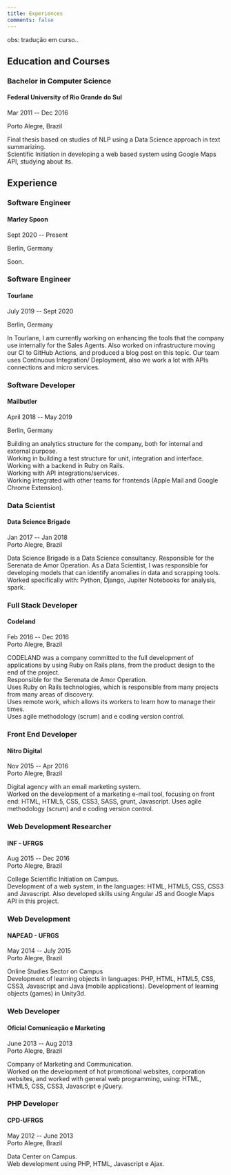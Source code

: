 ```yaml
---
title: Experiences
comments: false
---
```


obs: tradução em curso..

## Education and Courses

### Bachelor in Computer Science

#### Federal University of Rio Grande do Sul

Mar 2011 -- Dec 2016

Porto Alegre, Brazil

Final thesis based on studies of NLP using a Data Science approach in text summarizing.  
Scientific Initiation in developing a web based system using Google Maps API, studying about its.

## Experience

### Software Engineer

#### Marley Spoon

Sept 2020 -- Present

Berlin, Germany

Soon.

### Software Engineer

#### Tourlane

July 2019 -- Sept 2020

Berlin, Germany

In Tourlane, I am currently working on enhancing the tools that the company use internally for the Sales Agents.
Also worked on infrastructure moving our CI to GitHub Actions, and produced a blog post on this topic.
Our team uses Continuous Integration/ Deployment, also we work a lot with APIs connections and micro services.  

### Software Developer

#### Mailbutler

April 2018 -- May 2019

Berlin, Germany

Building an analytics structure for the company, both for internal and external purpose.  
Working in building a test structure for unit, integration and interface.  
Working with a backend in Ruby on Rails.  
Working with API integrations/services.  
Working integrated with other teams for frontends (Apple Mail and Google Chrome Extension).

### Data Scientist

#### Data Science Brigade

Jan 2017 -- Jan 2018  
Porto Alegre, Brazil

Data Science Brigade is a Data Science consultancy. Responsible for the Serenata de Amor Operation. As a Data Scientist, I was responsible for developing models that can identify anomalies in data and scrapping tools.  
Worked specifically with: Python, Django, Jupiter Notebooks for analysis, spark.

### Full Stack Developer

#### Codeland

Feb 2016 -- Dec 2016  
Porto Alegre, Brazil

CODELAND was a company committed to the full development of applications by using Ruby on Rails plans, from the product design to the end of the project.  
Responsible for the Serenata de Amor Operation.  
Uses Ruby on Rails technologies, which is responsible from many projects from many areas of discovery.  
Uses remote work, which allows its workers to learn how to manage their times.  
Uses agile methodology (scrum) and e coding version control.

### Front End Developer

#### Nitro Digital

Nov 2015 -- Apr 2016  
Porto Alegre, Brazil

Digital agency with an email marketing system.  
Worked on the development of a marketing e-mail tool, focusing on front end: HTML, HTML5, CSS, CSS3, SASS, grunt, Javascript. Uses agile methodology (scrum) and e coding version control.

### Web Development Researcher

#### INF - UFRGS

Aug 2015 -- Dec 2016  
Porto Alegre, Brazil

College Scientific Initiation on Campus.  
Development of a web system, in the languages: HTML, HTML5, CSS, CSS3 and Javascript. Also developed skills using Angular JS and Google Maps API in this project.

### Web Development

#### NAPEAD - UFRGS

May 2014 -- July 2015  
Porto Alegre, Brazil

Online Studies Sector on Campus  
Development of learning objects in languages: PHP, HTML, HTML5, CSS, CSS3, Javascript and Java (mobile applications). Development of learning objects (games) in Unity3d.

### Web Developer

#### Oficial Comunicação e Marketing

June 2013 -- Aug 2013  
Porto Alegre, Brazil

Company of Marketing and Communication.  
Worked on the development of hot promotional websites, corporation websites, and worked with general web programming, using: HTML, HTML5, CSS, CSS3, Javascript e jQuery.

### PHP Developer

#### CPD-UFRGS

May 2012 -- June 2013  
Porto Alegre, Brazil

Data Center on Campus.  
Web development using PHP, HTML, Javascript e Ajax.
